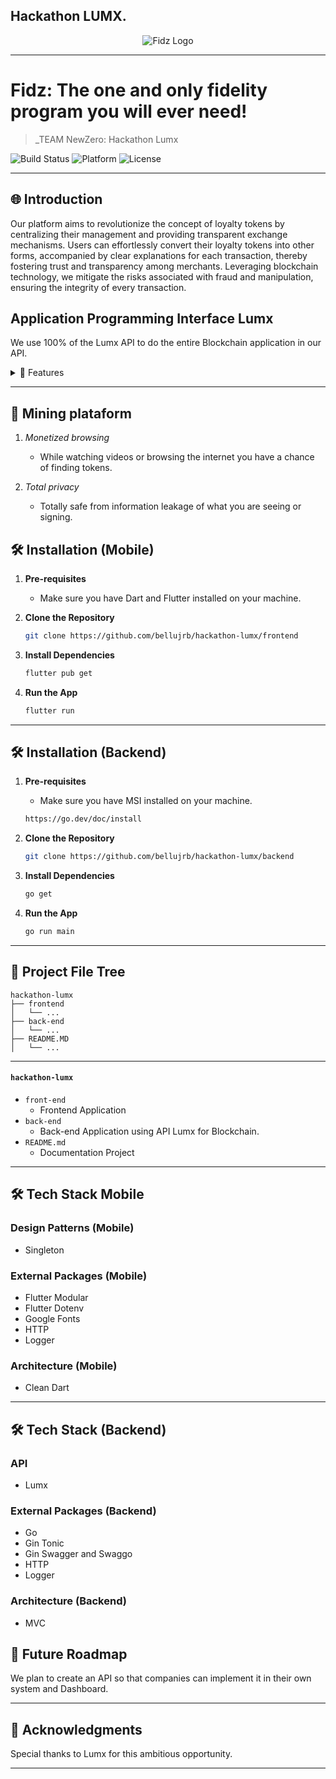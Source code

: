 ## Hackathon LUMX.

<div align="center">
    <img src="https://cdn.discordapp.com/attachments/1235359156743962746/1236793323981766748/image.png?ex=66394d0a&is=6637fb8a&hm=bd689fa974be629f66201fdd3f4053c428fe51e79c8dad7e5bbb219591a0d2ae&" alt="Fidz Logo">
</div>

---

# Fidz: The one and only fidelity program you will ever need!  

> _TEAM NewZero: Hackathon Lumx

![Build Status](https://img.shields.io/badge/Build-Passing-brightgreen)
![Platform](https://img.shields.io/badge/Platform-Mobile-blue)
![License](https://img.shields.io/badge/License-MIT-green)

---

## 🌐 Introduction

Our platform aims to revolutionize the concept of loyalty tokens by centralizing their management and providing transparent exchange mechanisms. Users can effortlessly convert their loyalty tokens into other forms, accompanied by clear explanations for each transaction, thereby fostering trust and transparency among merchants. Leveraging blockchain technology, we mitigate the risks associated with fraud and manipulation, ensuring the integrity of every transaction.

## Application Programming Interface Lumx

We use 100% of the Lumx API to do the entire Blockchain application in our API.

<details>
<summary>🌟 Features</summary>

### 🔹 Tokenization 
Thanks to our decentralized currency, companies that want to be partners can make their own tokens and rewards

### 🔹 Transference tokens   
Our system can carry out transfers from one person to another

### 🔹 Trade tokens 
We have an exchange system, which is completely safe where the exchange is only carried out when both parties agree on what is in it, which can be any type of token

### 🔹 MarketPlace
We have a large marketplace with several brands where you can make purchases with our tokens, making a loyalty plan with the brands you prefer much easier.

### 🔹 Converter
The conversion system, where you can exchange your FDZ tokens for another brand, where you can exchange them for rewards, or just exchange tokens that you are not going to use for our company's Tokens

</details>

---

## 💎 Mining plataform

1. *Monetized browsing*
    - While watching videos or browsing the internet you have a chance of finding tokens.

2. *Total privacy*
    - Totally safe from information leakage of what you are seeing or signing.

## 🛠 Installation (Mobile)

1. **Pre-requisites**
    - Make sure you have Dart and Flutter installed on your machine.

2. **Clone the Repository**

    ```bash
    git clone https://github.com/bellujrb/hackathon-lumx/frontend
    ```

3. **Install Dependencies**

    ```bash
    flutter pub get
    ```

4. **Run the App**

    ```bash
    flutter run
    ```

---

## 🛠 Installation (Backend)

1. **Pre-requisites**
    - Make sure you have MSI installed on your machine.

    ```bash
    https://go.dev/doc/install
    ```

2. **Clone the Repository**

    ```bash
    git clone https://github.com/bellujrb/hackathon-lumx/backend
    ```

3. **Install Dependencies**

    ```bash
    go get
    ```

4. **Run the App**

    ```bash
    go run main
    ```

---

## 📂 Project File Tree
    
```
hackathon-lumx
├── frontend
│   └── ...
├── back-end
│   └── ...
├── README.MD
│   └── ...
```
---

#### `hackathon-lumx`

- `front-end`
    - Frontend Application
- `back-end`
    - Back-end Application using API Lumx for Blockchain.
- `README.md`
    - Documentation Project

---

## 🛠 Tech Stack Mobile

### Design Patterns (Mobile)
- Singleton

### External Packages (Mobile)
- Flutter Modular
- Flutter Dotenv
- Google Fonts
- HTTP
- Logger

### Architecture (Mobile)
- Clean Dart

---

## 🛠 Tech Stack (Backend)

### API
- Lumx 

### External Packages (Backend)
- Go
- Gin Tonic
- Gin Swagger and Swaggo
- HTTP
- Logger

### Architecture (Backend)
- MVC

## 🌈 Future Roadmap

We plan to create an API so that companies can implement it in their own system and Dashboard.

---

## 🙏 Acknowledgments

Special thanks to Lumx for this ambitious opportunity.

---
